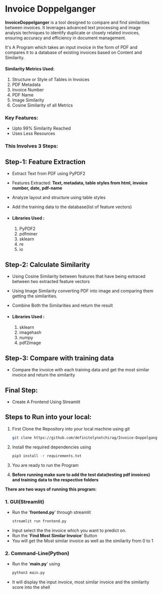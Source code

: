 # Invoice Doppelganger

**InvoiceDoppelganger** is a tool designed to compare and find similarities between invoices. It leverages advanced text processing and image analysis techniques to identify duplicate or closely related invoices, ensuring accuracy and efficiency in document management.

It's A Program which takes an input invoice in the form of PDF and compares it to a database of existing invoices based on Content and Similarity.

#### Similarity Metrics Used: 
1. Structure or Style of Tables in Invoices
2. PDF Metadata
3. Invoice Number
4. PDF Name
5. Image Similarity
6. Cosine Similarity of all Metrics

### Key Features:
- Upto 99% Similarity Reached
- Uses Less Resources

### This Involves 3 Steps:


## Step-1: Feature Extraction
- Extract Text from PDF using PyPDF2
- Features Extracted:
    **Text, metadata, table styles from html, invoice number, date, pdf-name**
- Analyze layout and structure using table styles
- Add the training data to the database(list of feature vectors)

- #### Libraries Used :
    1. PyPDF2
    2. pdfminer
    3. sklearn
    4. re
    5. io


## Step-2: Calculate Similarity
- Using Cosine Similarity between features that have being extraced between two extracted feature vectors

- Using Image Similarity converting PDF into image and comparing them getting the similarities.

- Combine Both the Similarities and return the result
- #### Libraries Used :
    1. sklearn
    2. imagehash
    3. numpy
    4. pdf2image

## Step-3: Compare with training data
-  Compare the invoice with each training data and get the most similar invoice and return the similarity

## Final Step:
-  Create A Frontend Using Streamlit

## Steps to Run into your local:

1. First Clone the Repository into your local machine using git

    ```bash
    git clone https://github.com/definitelynotchirag/Invoice-Doppelganger
    ```

2. Install the required dependencies using
    ```bash
    pip3 install -r requirements.txt
    ```
3. You are ready to run the Program

4. **Before running make sure to add the test data(testing pdf invoices) and training data to the respective folders**


**There are two ways of running this program:**


### 1. GUI(Streamlit)
- Run the '**frontend.py**' through streamlit
    ```bash
    streamlit run frontend.py
    ```
- Input select the the invoice which you want to predict on.
- Run the '**Find Most Similar Invoice**' Button
- You will get the Most similar invoice as well as the similarity from 0 to 1

### 2. Command-Line(Python)
- Run the '**main.py**' using
    ```bash
    python3 main.py
    ```
- It will display the input invoice, most similar invoice and the similarity score into the shell

